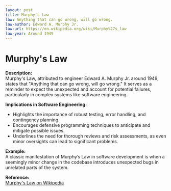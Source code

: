```yaml
---
layout: post
title: Murphy's Law
law: Anything that can go wrong, will go wrong.
law-author: Edward A. Murphy Jr.
law-url: https://en.wikipedia.org/wiki/Murphy%27s_law
law-year: Around 1949
---
```


# Murphy's Law

**Description:**  
Murphy's Law, attributed to engineer Edward A. Murphy Jr. around 1949, states that "Anything that can go wrong, will go wrong." It serves as a reminder to expect the unexpected and account for potential failures, particularly in complex systems like software engineering.

**Implications in Software Engineering:**  
- Highlights the importance of robust testing, error handling, and contingency planning.
- Encourages defensive programming techniques to anticipate and mitigate possible issues.
- Underlines the need for thorough reviews and risk assessments, as even minor oversights can lead to significant problems.

**Example:**  
A classic manifestation of Murphy’s Law in software development is when a seemingly minor change in the codebase introduces unexpected bugs in unrelated parts of the system.

**Reference:**  
[Murphy's Law on Wikipedia](https://en.wikipedia.org/wiki/Murphy%27s_law)
